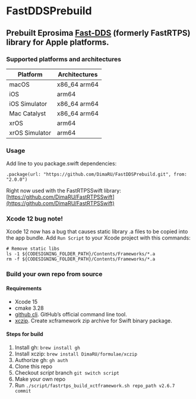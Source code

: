 # FastDDSPrebuild
## Prebuilt Eprosima [Fast-DDS](https://github.com/eProsima/Fast-DDS) (formerly FastRTPS) library for Apple platforms.


### Supported platforms and architectures
| Platform          |  Architectures     |
|-------------------|--------------------|
| macOS             | x86_64 arm64       |
| iOS               | arm64              |
| iOS Simulator     | x86_64 arm64       |
| Mac Catalyst      | x86_64 arm64       |
| xrOS              | arm64              |
| xrOS Simulator    | arm64              |

### Usage

Add line to you package.swift dependencies:

```
.package(url: "https://github.com/DimaRU/FastDDSPrebuild.git", from: "2.0.0")
```

Right now used with the FastRTPSSwift library: [https://github.com/DimaRU/FastRTPSSwift](https://github.com/DimaRU/FastRTPSSwift)

### Xcode 12 bug note!

Xcode 12 now has a bug that causes static library .a files to be copied into the app bundle. Add `Run Script` to your Xcode project with this commands:

```
# Remove static libs
ls -1 ${CODESIGNING_FOLDER_PATH}/Contents/Frameworks/*.a
rm -f ${CODESIGNING_FOLDER_PATH}/Contents/Frameworks/*.a

```

### Build your own repo from source

#### Requirements 

- Xcode 15
- cmake 3.28
- [github cli](https://github.com/cli/cli). GitHub’s official command line tool.
- [xczip](https://github.com/DimaRU/xczip). Create xcframework zip archive for Swift binary package.

#### Steps for build

1. Install gh: `brew install gh`
2. Install xczip: `brew install DimaRU/formulae/xczip`
3. Authorize gh: `gh auth`
4. Clone this repo
5. Checkout *script* branch `git switch script`
6. Make your own repo
5. Run `./script/fastrtps_build_xctframework.sh repo_path v2.6.7 commit`
